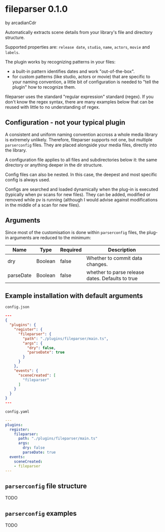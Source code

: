 # fileparser 0.1.0

by arcadianCdr

Automatically extracts scene details from your library's file and directory structure.

Supported properties are: `release date`, `studio`, `name`, `actors`, `movie` and `labels`.

The plugin works by recognizing patterns in your files:
- a built-in pattern identifies dates and work "out-of-the-box". 
- for custom patterns (like studio, actors or movie) that are specific to your naming convention, a little bit of configuration is needed to "tell the plugin" how to recognize them.

fileparser uses the standard "regular expression" standard (regex). If you don't know the regex syntax, there are many examples below that can be reused with little to no understanding of regex.

## Configuration - not your typical plugin

A consistent and uniform naming convention accross a whole media library is extremely unlikely. Therefore, fileparser supports not one, but multiple `parserconfig` files. They are placed alongside your media files, directly into the library. 

A configuration file applies to all files and subdirectories below it: the same directory or anything deeper in the dir structure. 

Config files can also be nested. In this case, the deepest and most specific config is always used. 

Configs are searched and loaded dynamically when the plug-in is executed (typically when pv scans for new files). They can be added, modified or removed while pv is running (although I would advise against modifications in the middle of a scan for new files).

## Arguments

Since most of the customisation is done within `parserconfig` files, the plug-in arguments are reduced to the minimum:

| Name       | Type    | Required | Description                            |
| ---------- | ------- | -------- | -------------------------------------- |
| dry        | Boolean | false    | Whether to commit data changes.        |
| parseDate  | Boolean | false    | whether to parse release dates. Defaults to true       |

## Example installation with default arguments

`config.json`
```json
---
{
  "plugins": {
    "register": {
      "fileparser": {
        "path": "./plugins/fileparser/main.ts",
        "args": {
          "dry": false,
          "parseDate": true
        }
      }
    },
    "events": {
      "sceneCreated": [
        "fileparser"
      ]
    }
  }
}
---
```

`config.yaml`
```yaml
---
plugins:
  register:
    fileparser:
      path: "./plugins/fileparser/main.ts"
      args:
        dry: false
        parseDate: true
  events:
    sceneCreated:
    - fileparser
---
```

## `parserconfig` file structure

TODO

## `parserconfig` examples

TODO
